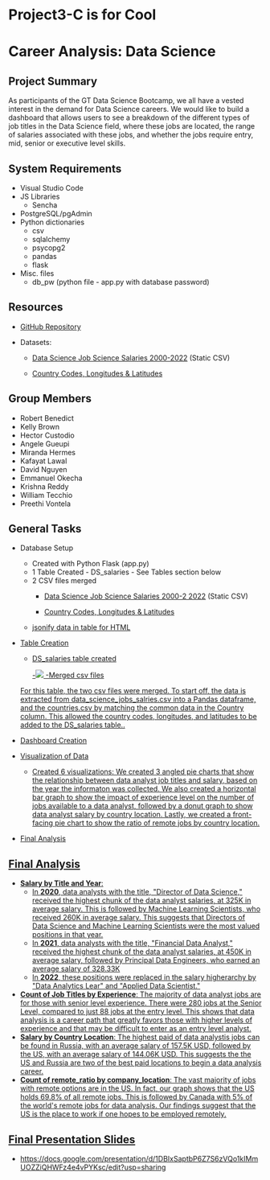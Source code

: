 # Project3-C is for Cool

# Career Analysis: Data Science
## Project Summary
<p> As participants of the GT Data Science Bootcamp, we all have a vested interest in the demand for Data Science careers. We would like to build a dashboard that allows users to see a breakdown of the different types of job titles in the Data Science field, where these jobs are located, the range of salaries associated with these jobs, and whether the jobs require entry, mid, senior or executive level skills.</p>

## System Requirements
* Visual Studio Code
* JS Libraries
  - Sencha
* PostgreSQL/pgAdmin 
* Python dictionaries
    - csv
    - sqlalchemy
    - psycopg2
    - pandas
    - flask
* Misc. files
	- db_pw (python file - app.py with database password)

## Resources
* <p><a href="https://github.com/DavidNguyen246/Data-Science-Job-Market.git">GitHub Repository</a></p>
* Datasets:
  - <p><a href="https://www.kaggle.com/datasets/ruchi798/data-science-job-salaries">Data Science Job Science Salaries 2000-2022</a> (Static CSV)</p>
  - <p><a href="https://developers.google.com/public-data/docs/canonical/countries_csv">Country Codes, Longitudes & Latitudes</a
 


## Group Members
* Robert Benedict
* Kelly Brown
* Hector Custodio
* Angele Gueupi
* Miranda Hermes
* Kafayat Lawal
* David Nguyen
* Emmanuel Okecha
* Krishna Reddy
* William Tecchio
* Preethi Vontela

## General Tasks
* Database Setup 
  - Created with Python Flask (app.py)
  - 1 Table Created - DS_salaries 
    	- See Tables section below
  - 2 CSV files merged
    - <p><a href="https://www.kaggle.com/datasets/ruchi798/data-science-job-salaries">Data Science Job Science Salaries 2000-2  2022</a> (Static CSV)</p>
    - <p><a href="https://developers.google.com/public-data/docs/canonical/countries_csv">Country Codes, Longitudes & Latitudes</a)
  - jsonify data in table for HTML
    
* Table Creation
  - DS_salaries table created </p>
  -<img src="add png">
  -Merged csv files
  <p>For this table, the two csv files were merged. To start off, the data is extracted from data_science_jobs_salries.csv into a Pandas dataframe, and the countries.csv by matching the common data in the Country column. This allowed the country codes, longitudes, and latitudes to be added to the DS_salaries table..</p>

* Dashboard Creation

* Visualization of Data 
    - Created 6 visualizations: We created 3 angled pie charts that show the relationship between data analyst job titles and salary, based on the year the informaton was collected. We also created a horizontal bar graph to show the impact of experience level on the number of jobs available to a data analyst, followed by a donut graph to show data analyst salary by country location. Lastly, we created a front-facing pie chart to show the ratio of remote jobs by country location.
      
* Final Analysis

## Final Analysis
*  **Salary by Title and Year**:
    - In **2020**, data analysts with the title, "Director of Data Science," received the highest chunk of the data analyst salaries, at 325K in average salary. This is followed by Machine Learning Scientists, who received 260K in average salary. This suggests that Directors of Data Science and Machine Learning Scientists were the most valued positions in that year.
    - In **2021**, data analysts with the title, "Financial Data Analyst," received the highest chunk of the data analyst salaries, at 450K in average salary, followed by Principal Data Engineers, who earned an average salary of 328.33K
    - In **2022**, these positions were replaced in the salary higherarchy by "Data Analytics Lear" and "Applied Data Scientist."
* **Count of Job Titles by Experience**: The majority of data analyst jobs are for those with senior level experience. There were 280 jobs at the Senior Level, compared to just 88 jobs at the entry level. This shows that data analysis is a career path that greatly favors those with higher levels of experience and that may be difficult to enter as an entry level analyst.
* **Salary by Country Location**: The highest paid of data analystis jobs can be found in Russia, with an average salary of 157.5K USD, followed by the US, with an average salary of 144.06K USD. This suggests the the US and Russia are two of the best paid locations to begin a data analysis career.
* **Count of remote_ratio by company_location**: The vast majority of jobs with remote options are in the US. In fact, our graph shows that the US holds 69.8% of all remote jobs. This is followed by Canada with 5% of the world's remote jobs for data analysis. Our findings suggest that the US is the place to work if one hopes to be employed remotely.

## Final Presentation Slides
* https://docs.google.com/presentation/d/1DBIxSaptbP6Z7S6zVQo1kIMmUOZZiQHWFz4e4vPYKsc/edit?usp=sharing
